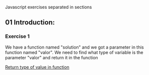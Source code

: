 Javascript exercises separated in sections

## 01 Introduction:

### Exercise 1
We have a function named "solution" and we got a parameter in this function named "valor". We need to find what type of variable is the parameter "valor" and return it in the function

[Return type of value in function](../main/01-basic/01-exercise.js "Return type of value in function")
